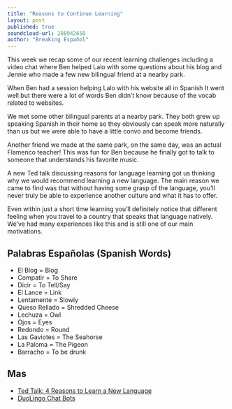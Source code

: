 ```yaml
---
title: "Reasons to Continue Learning"
layout: post
published: true
soundcloud-url: 288942650
author: "Breaking Español"
---
```

This week we recap some of our recent learning challenges including a video chat where Ben helped Lalo with some questions about his blog and Jennie who made a few new bilingual friend at a nearby park.

When Ben had a session helping Lalo with his website all in Spanish It went well but there were a lot of words Ben didn’t know because of the vocab related to websites.

We met some other bilingual parents at a nearby park. They both grew up speaking Spanish in their home so they obviously can speak more naturally than us but we were able to have a little convo and become friends.

Another friend we made at the same park, on the same day, was an actual Flamenco teacher! This was fun for Ben because he finally got to talk to someone that understands his favorite music.

A new Ted talk discussing reasons for language learning got us thinking why we would recommend learning a new language. The main reason we came to find was that without having some grasp of the language, you’ll never truly be able to experience another culture and what it has to offer.

Even within just a short time learning you’ll definitely notice that different feeling when you travel to a country that speaks that language natively. We’ve had many experiences like this and is still one of our main motivations.

## Palabras Españolas (Spanish Words)
- El Blog = Blog
- Compatir = To Share
- Dicir = To Tell/Say
- El Lance = Link
- Lentamente = Slowly
- Queso Rellado = Shredded Cheese
- Lechuza = Owl
- Ojos = Eyes
- Redondo = Round
- Las Gaviotes = The Seahorse
- La Paloma = The Pigeon
- Barracho = To be drunk

## Mas
- [Ted Talk: 4 Reasons to Learn a New Language](https://www.ted.com/talks/john_mcwhorter_4_reasons_to_learn_a_new_language?language=en)
- [DuoLingo Chat Bots](http://bots.duolingo.com/)
